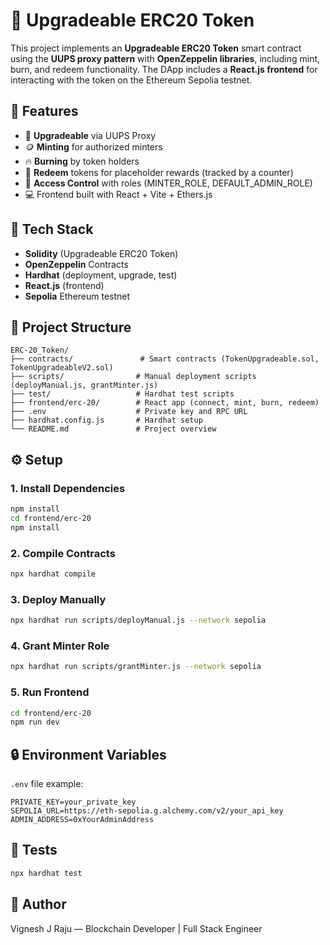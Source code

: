# 🔐 Upgradeable ERC20 Token

This project implements an **Upgradeable ERC20 Token** smart contract using the **UUPS proxy pattern** with **OpenZeppelin libraries**, including mint, burn, and redeem functionality. The DApp includes a **React.js frontend** for interacting with the token on the Ethereum Sepolia testnet.

## 🚀 Features

- 🔁 **Upgradeable** via UUPS Proxy
- 🪙 **Minting** for authorized minters
- 🔥 **Burning** by token holders
- 🎁 **Redeem** tokens for placeholder rewards (tracked by a counter)
- 👮 **Access Control** with roles (MINTER_ROLE, DEFAULT_ADMIN_ROLE)
- 💻 Frontend built with React + Vite + Ethers.js

## 🧱 Tech Stack

- **Solidity** (Upgradeable ERC20 Token)
- **OpenZeppelin** Contracts
- **Hardhat** (deployment, upgrade, test)
- **React.js** (frontend)
- **Sepolia** Ethereum testnet

## 📁 Project Structure

```
ERC-20_Token/
├── contracts/               # Smart contracts (TokenUpgradeable.sol, TokenUpgradeableV2.sol)
├── scripts/                # Manual deployment scripts (deployManual.js, grantMinter.js)
├── test/                   # Hardhat test scripts
├── frontend/erc-20/        # React app (connect, mint, burn, redeem)
├── .env                    # Private key and RPC URL
├── hardhat.config.js       # Hardhat setup
└── README.md               # Project overview
```

## ⚙️ Setup

### 1. Install Dependencies

```bash
npm install
cd frontend/erc-20
npm install
```

### 2. Compile Contracts

```bash
npx hardhat compile
```

### 3. Deploy Manually

```bash
npx hardhat run scripts/deployManual.js --network sepolia
```

### 4. Grant Minter Role

```bash
npx hardhat run scripts/grantMinter.js --network sepolia
```

### 5. Run Frontend

```bash
cd frontend/erc-20
npm run dev
```

## 🔒 Environment Variables

`.env` file example:

```
PRIVATE_KEY=your_private_key
SEPOLIA_URL=https://eth-sepolia.g.alchemy.com/v2/your_api_key
ADMIN_ADDRESS=0xYourAdminAddress
```

## 🧪 Tests

```bash
npx hardhat test
```

## 🧠 Author

Vignesh J Raju — Blockchain Developer | Full Stack Engineer